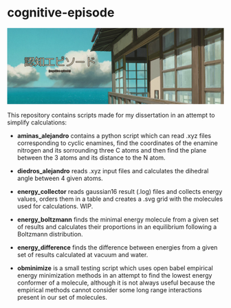 # cognitive-episode

![banner](/media/crop.jpg)

This repository contains scripts made for my dissertation in an attempt to simplify calculations:

- **aminas_alejandro** contains a python script which can read .xyz files corresponding to cyclic enamines, find the coordinates of the enamine nitrogen and its sorrounding three C atoms and then find the plane between the 3 atoms and its distance to the N atom.

- **diedros_alejandro** reads .xyz input files and calculates the dihedral angle between 4 given atoms.

- **energy_collector** reads gaussian16 result (.log) files and collects energy values, orders them in a table and creates a .svg grid with the molecules used for calculations. WIP.

- **energy_boltzmann** finds the minimal energy molecule from a given set of results and calculates their proportions in an equilibrium following a Boltzmann distribution.

- **energy_difference** finds the difference between energies from a given set of results calculated at vacuum and water.

- **obminimize** is a small testing script which uses open babel empirical energy minimization methods in an attempt to find the lowest energy conformer of a molecule, although it is not always useful because the empirical methods cannot consider some long range interactions present in our set of molecules.
